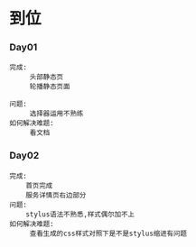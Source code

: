 # 到位

### Day01
  	完成:
		 头部静态页
		 轮播静态页面
 
    问题:
         选择器运用不熟练
	如何解决难题:
		 看文档

 
   
### Day02
    完成:
        首页完成
        服务详情页右边部分
    问题:
        stylus语法不熟悉,样式偶尔加不上
    如何解决难题:
         查看生成的css样式对照下是不是stylus缩进有问题